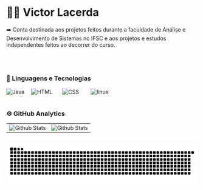 # 👨‍💻 Victor Lacerda
➡️ Conta destinada aos projetos feitos durante a faculdade de Análise e Desenvolvimento de Sistemas no IFSC e aos projetos e estudos 
independentes feitos ao decorrer do curso.

[<img 
    align="left" 
    alt="" 
    title="Linkedin"
    width="80px" 
    style="padding-right: 10px;" 
    src="https://img.shields.io/badge/LinkedIn-0077B5?style=for-the-badge&logo=linkedin&logoColor=white"
/>](https://www.linkedin.com/in/victor-lacerda-78809020b)
  

<br>    

          
#

### 🤖 Linguagens e Tecnologias

<img 
    align="left" 
    alt="Java" 
    title="Java"
    width="55px" 
    style="padding-right: 10px;" 
    src="https://img.shields.io/badge/Java-ED8B00?style=for-the-badge&logo=java&logoColor=white" />
           
<img 
    align="left" 
    alt="HTML"
    title="HTML" 
    width="72px" 
    style="padding-right: 10px;" 
    src="https://img.shields.io/badge/HTML-239120?style=for-the-badge&logo=html5&logoColor=white" />

<img 
    align="left" 
    alt="CSS" 
    title="CSS"
    width="65px" 
    style="padding-right: 10px;" 
    src="https://img.shields.io/badge/CSS-239120?&style=for-the-badge&logo=css3&logoColor=white" />
    
  <img 
    align="left" 
    alt="linux" 
    title="linux"
    width="80px" 
    style="padding-right: 10px;" 
    src="https://img.shields.io/badge/Linux-E34F26?style=for-the-badge&logo=linux&logoColor=black" 
/>       

<br>    

#

### ⚙️ GitHub Analytics

<table>
  <tr>
    <td>
      <img
        align="left"
         src="https://github-readme-stats.vercel.app/api?username=victorlcrd&show_icons=true&theme=highcontrast&count_private=true"
        alt="Github Stats"
      />
    </td>
    <td>
      <img
        align="left"
        src="https://github-readme-streak-stats.herokuapp.com/?user=victorlcrd&theme=highcontrast&hide_border=false"
        alt="Github Stats"
      />
    </td>
  </tr>
</table>

##
<picture align="center">     
  <source media="(prefers-color-scheme: dark)" srcset="https://raw.githubusercontent.com/victorlcrd/victorlcrd/output/github-contribution-grid-snake-dark.svg">
  <source media="(prefers-color-scheme: light)" srcset="https://raw.githubusercontent.com/victorlcrd/victorlcrd/output/github-contribution-grid-snake-dark.svg">
  <img align="center" alt="github contribution grid snake animation" src="https://raw.githubusercontent.com/victorlcrd/victorlcrd/output/github-contribution-grid-snake.svg">
</picture>
